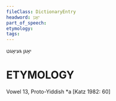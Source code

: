 ```yaml
---
fileClass: DictionaryEntry
headword: יאָגן
part_of_speech: 
etymology: 
tags: 
---
```

יאָגן
געיאָגט

ETYMOLOGY
===========
Vowel 13, Proto-Yiddish *a
[Katz 1982: 60]